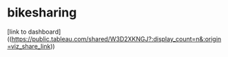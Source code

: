 # bikesharing


[link to dashboard] ((https://public.tableau.com/shared/W3D2XKNGJ?:display_count=n&:origin=viz_share_link))
